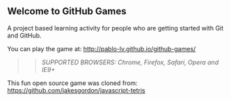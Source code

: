 ## Welcome to GitHub Games

A project based learning activity for people who are getting started with Git and GitHub.

You can play the game at: http://pablo-lv.github.io/github-games/

>> _*SUPPORTED BROWSERS*: Chrome, Firefox, Safari, Opera and IE9+_

This fun open source game was cloned from: https://github.com/jakesgordon/javascript-tetris
